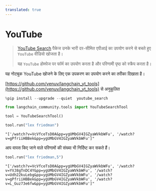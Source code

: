 ```yaml
---
translated: true
---
```


# YouTube

>[YouTube Search](https://github.com/joetats/youtube_search) पैकेज उनके भारी दर-सीमित एपीआई का उपयोग करने से बचते हुए `YouTube` वीडियो खोजता है।
>
>यह `YouTube` होमपेज पर फॉर्म का उपयोग करता है और परिणामी पृष्ठ को स्क्रैप करता है।

यह नोटबुक YouTube खोजने के लिए एक उपकरण का उपयोग करने का तरीका दिखाता है।

[https://github.com/venuv/langchain_yt_tools](https://github.com/venuv/langchain_yt_tools) से अनुकूलित

```python
%pip install --upgrade --quiet  youtube_search
```

```python
from langchain_community.tools import YouTubeSearchTool
```

```python
tool = YouTubeSearchTool()
```

```python
tool.run("lex friedman")
```

```output
"['/watch?v=VcVfceTsD0A&pp=ygUMbGV4IGZyaWVkbWFu', '/watch?v=gPfriiHBBek&pp=ygUMbGV4IGZyaWVkbWFu']"
```

आप वापस किए जाने वाले परिणामों की संख्या भी निर्दिष्ट कर सकते हैं।

```python
tool.run("lex friedman,5")
```

```output
"['/watch?v=VcVfceTsD0A&pp=ygUMbGV4IGZyaWVkbWFu', '/watch?v=YVJ8gTnDC4Y&pp=ygUMbGV4IGZyaWVkbWFu', '/watch?v=Udh22kuLebg&pp=ygUMbGV4IGZyaWVkbWFu', '/watch?v=gPfriiHBBek&pp=ygUMbGV4IGZyaWVkbWFu', '/watch?v=L_Guz73e6fw&pp=ygUMbGV4IGZyaWVkbWFu']"
```
